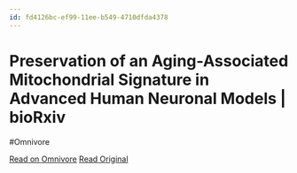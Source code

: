 ```yaml
---
id: fd4126bc-ef99-11ee-b549-4710dfda4378
---
```


# Preservation of an Aging-Associated Mitochondrial Signature in Advanced Human Neuronal Models | bioRxiv
#Omnivore

[Read on Omnivore](https://omnivore.app/me/preservation-of-an-aging-associated-mitochondrial-signature-in-a-18e961dbd26)
[Read Original](https://www.biorxiv.org/content/10.1101/2024.03.28.587193v1?rss=1)

